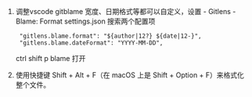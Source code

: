 


1. 调整vscode gitblame 
  宽度、日期格式等都可以自定义，设置 - Gitlens - Blame: Format
   settings.json 搜索两个配置项
    ```
     "gitlens.blame.format": "${author|12?} ${date|12-}",
     "gitlens.blame.dateFormat": "YYYY-MM-DD",
    ```  
    ctrl shift p  blame 打开

2. 使用快捷键 Shift + Alt + F（在 macOS 上是 Shift + Option + F）来格式化整个文件。

